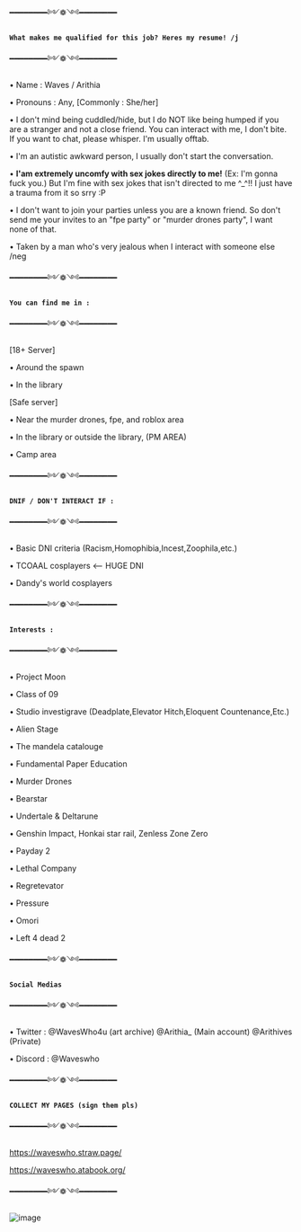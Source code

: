  ━━━━━━━━༻❁༺━━━━━━━━
 
 **`What makes me qualified for this job? Heres my resume! /j`**

 ━━━━━━━━༻❁༺━━━━━━━━

• Name : Waves / Arithia

• Pronouns : Any, [Commonly : She/her]

• I don't mind being cuddled/hide, but I do NOT like being humped if you are a stranger and not a close friend.
  You can interact with me, I don't bite. If you want to chat, please whisper. I'm usually offtab.
  
• I'm an autistic awkward person, I usually don't start the conversation.

• __I'am extremely uncomfy with sex jokes directly to me!__ (Ex: I'm gonna fuck you.) But I'm fine with sex jokes that isn't directed to me ^_^!!
  I just have a trauma from it so srry :P

• I don't want to join your parties unless you are a known friend. So don't send me your invites to an "fpe party" or "murder drones party", I want none of that.

• Taken by a man who's very jealous when I interact with someone else /neg

━━━━━━━━༻❁༺━━━━━━━━

  **`You can find me in :`**

━━━━━━━━༻❁༺━━━━━━━━

 [18+ Server]
 
• Around the spawn

• In the library

 [Safe server]
 
• Near the murder drones, fpe, and roblox area

• In the library or outside the library, (PM AREA)

• Camp area

━━━━━━━━༻❁༺━━━━━━━━

  **`DNIF / DON'T INTERACT IF :`**

━━━━━━━━༻❁༺━━━━━━━━
     
• Basic DNI criteria (Racism,Homophibia,Incest,Zoophila,etc.)

• TCOAAL cosplayers <-- HUGE DNI

• Dandy's world cosplayers

━━━━━━━━༻❁༺━━━━━━━━

  **`Interests :`**

━━━━━━━━༻❁༺━━━━━━━━

• Project Moon

• Class of 09

• Studio investigrave (Deadplate,Elevator Hitch,Eloquent Countenance,Etc.)

• Alien Stage

• The mandela catalouge

• Fundamental Paper Education

• Murder Drones

• Bearstar

• Undertale & Deltarune

• Genshin Impact, Honkai star rail, Zenless Zone Zero

• Payday 2

• Lethal Company

• Regretevator

• Pressure

• Omori

• Left 4 dead 2

━━━━━━━━༻❁༺━━━━━━━━

 **`Social Medias`**
 
━━━━━━━━༻❁༺━━━━━━━━

• Twitter : @WavesWho4u (art archive)
            @Arithia_ (Main account)
            @Arithives (Private)
            
• Discord : @Waveswho

━━━━━━━━༻❁༺━━━━━━━━

**`COLLECT MY PAGES (sign them pls)`**

━━━━━━━━༻❁༺━━━━━━━━

https://waveswho.straw.page/

https://waveswho.atabook.org/

━━━━━━━━༻❁༺━━━━━━━━


   ![image](https://github.com/user-attachments/assets/baecdf88-35a5-41e4-8e0d-988c37b47a81)

